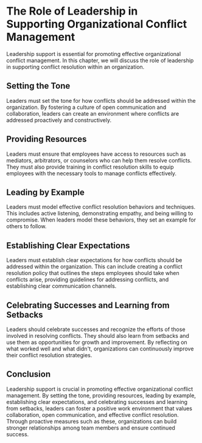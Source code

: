 # The Role of Leadership in Supporting Organizational Conflict Management

Leadership support is essential for promoting effective organizational conflict management. In this chapter, we will discuss the role of leadership in supporting conflict resolution within an organization.

Setting the Tone
----------------

Leaders must set the tone for how conflicts should be addressed within the organization. By fostering a culture of open communication and collaboration, leaders can create an environment where conflicts are addressed proactively and constructively.

Providing Resources
-------------------

Leaders must ensure that employees have access to resources such as mediators, arbitrators, or counselors who can help them resolve conflicts. They must also provide training in conflict resolution skills to equip employees with the necessary tools to manage conflicts effectively.

Leading by Example
------------------

Leaders must model effective conflict resolution behaviors and techniques. This includes active listening, demonstrating empathy, and being willing to compromise. When leaders model these behaviors, they set an example for others to follow.

Establishing Clear Expectations
-------------------------------

Leaders must establish clear expectations for how conflicts should be addressed within the organization. This can include creating a conflict resolution policy that outlines the steps employees should take when conflicts arise, providing guidelines for addressing conflicts, and establishing clear communication channels.

Celebrating Successes and Learning from Setbacks
------------------------------------------------

Leaders should celebrate successes and recognize the efforts of those involved in resolving conflicts. They should also learn from setbacks and use them as opportunities for growth and improvement. By reflecting on what worked well and what didn't, organizations can continuously improve their conflict resolution strategies.

Conclusion
----------

Leadership support is crucial in promoting effective organizational conflict management. By setting the tone, providing resources, leading by example, establishing clear expectations, and celebrating successes and learning from setbacks, leaders can foster a positive work environment that values collaboration, open communication, and effective conflict resolution. Through proactive measures such as these, organizations can build stronger relationships among team members and ensure continued success.



